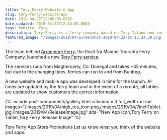 ```yaml
---
title: Tory Ferry Website & App
slug: tory-ferry-website-app
date: 2019-04-22T12:05:00.000Z
date_updated: 2019-04-22T12:34:02.000Z
tags: Website, Tory
description: Tory Ferry is a ferry company based on Tory Island and runs multiple sailings throughout the day to and from Magheroarty.
featured_image: "/images/2019/04/Screenshot-2019-04-22-at-13.24.38.png"
---
```


The team behind [Arranmore Ferry](https://arranmorefastferry.com), the Realt Na Maidne Teoranta Ferry Company, launched a new [Tory Ferry service](https://toryferry.com/).

The services runs from Magheroarty, Co. Donegal and takes ~45 minutes, but due to the changing tides, ferries can run to and from Bunbeg.

A new website and mobile app was developed in time for the launch. All times are updated by the ferry team and in the event of a reroute, all tables are updated to show customers the correct information.

{% include post-components/gallery.html
	columns = 3
	full_width = true
	images="/images/2019/04/high_res_icon.png,/images/2019/04/7inchTablet.jpg,/images/2019/04/ReleaseImage.jpg"
	alts="New App Icon,Tory Ferry on Tablet,Tory Ferry Release Image"
%}


Tory Ferry App Store Promotions
Let us know what you think of the website and apps.
